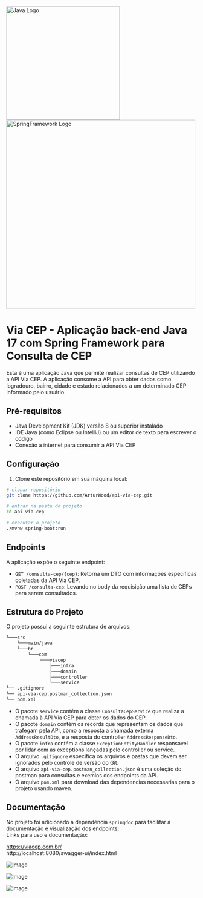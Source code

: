 <img src="https://github.com/ArturWood/games-list/assets/111249818/434c56b3-9dc9-412a-91f7-2edc3f389c14" width=300px alt="Java Logo" />
<img src="https://github.com/ArturWood/games-list/assets/111249818/d8539fd2-938e-4126-b3d4-7236a1ffdbef" width=500px alt="SpringFramework Logo" />

# Via CEP - Aplicação back-end Java 17 com Spring Framework para Consulta de CEP

Esta é uma aplicação Java que permite realizar consultas de CEP utilizando a API Via CEP. A aplicação consome a API para obter dados como logradouro, bairro, cidade e estado relacionados a um determinado CEP informado pelo usuário.

## Pré-requisitos

- Java Development Kit (JDK) versão 8 ou superior instalado
- IDE Java (como Eclipse ou IntelliJ) ou um editor de texto para escrever o código
- Conexão à internet para consumir a API Via CEP

## Configuração

1. Clone este repositório em sua máquina local:

```bash
# clonar repositório
git clone https://github.com/ArturWood/api-via-cep.git

# entrar na pasta do projeto
cd api-via-cep

# executar o projeto
./mvnw spring-boot:run
```

## Endpoints

A aplicação expõe o seguinte endpoint:

- `GET /consulta-cep/{cep}`: Retorna um DTO com informações especificas coletadas da API Via CEP.
- `POST /consulta-cep`: Levando no body da requisição uma lista de CEPs para serem consultados.

## Estrutura do Projeto

O projeto possui a seguinte estrutura de arquivos:

```bash
└───src
    └───main/java
    └───br
        └───com
            └───viacep
                ├───infra
                ├───domain
                ├───controller
                └───service
└── .gitignore
└── api-via-cep.postman_collection.json
└── pom.xml
```

- O pacote `service` contém a classe `ConsultaCepService` que realiza a chamada à API Via CEP para obter os dados do CEP.
- O pacote `domain` contém os records que representam os dados que trafegam pela API, como a resposta a chamada externa `AddressResultDto`, e a resposta do controller `AddressResponseDto`.
- O pacote `infra` contém a classe `ExceptionEntityHandler` responsavel por lidar com as exceptions lançadas pelo controller ou service.
- O arquivo `.gitignore` especifica os arquivos e pastas que devem ser ignorados pelo controle de versão do Git.
- O arquivo `api-via-cep.postman_collection.json` é uma coleção do postman para consultas e exemlos dos endpoints da API.
- O arquivo `pom.xml` para download das dependencias necessarias para o projeto usando maven.

## Documentação

No projeto foi adicionado a dependência `springdoc` para facilitar a documentação e visualização dos endpoints;<br>
Links para uso e documentação:

https://viacep.com.br/<br>
http://localhost:8080/swagger-ui/index.html

![image](https://github.com/ArturWood/api-via-cep/assets/111249818/adf3c267-ff99-4345-b372-d2bd56d551d4)

![image](https://github.com/ArturWood/api-via-cep/assets/111249818/4ded373b-0722-43ba-a6ad-b62efb216afd)

![image](https://github.com/ArturWood/api-via-cep/assets/111249818/2fc299e4-a330-4984-911f-906e1d6e1f0c)
